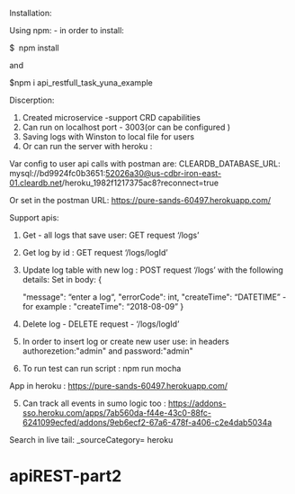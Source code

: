

Installation:

Using npm: - in order to install:

$  npm install

and

$npm i api_restfull_task_yuna_example



Discerption:
1. Created microservice  -support CRD capabilities
2. Can run on localhost port - 3003(or can be configured )
3. Saving logs with Winston to local file for users
4. Or can run the server with heroku :

Var config to user api calls with postman are:
CLEARDB_DATABASE_URL: mysql://bd9924fc0b3651:52026a30@us-cdbr-iron-east-01.cleardb.net/heroku_1982f1217375ac8?reconnect=true

Or set in the postman URL:
https://pure-sands-60497.herokuapp.com/


Support apis:
1. Get - all logs that save  user: GET request ‘/logs’
2. Get log by id :  GET request ‘/logs/logId’
3. Update  log table with new log : POST request ‘/logs’ with the following details:
Set in body:
 {

 	"message": “enter a log“,
   	 "errorCode": int,
       	"createTime": “DATETIME” - for example : "createTime": “2018-08-09”
    }

4. Delete log - DELETE request - ‘/logs/logId’
5. In order to insert log or create new user use: in headers authorezetion:"admin" and password:"admin"
6. To run test can run script : npm run mocha


App in heroku :
https://pure-sands-60497.herokuapp.com/

5. Can track all events in sumo logic too :
https://addons-sso.heroku.com/apps/7ab560da-f44e-43c0-88fc-6241099ecfed/addons/9eb6ecf2-67a6-478f-a406-c2e4dab5034a

Search in live tail:
_sourceCategory= heroku




# apiREST-part2
